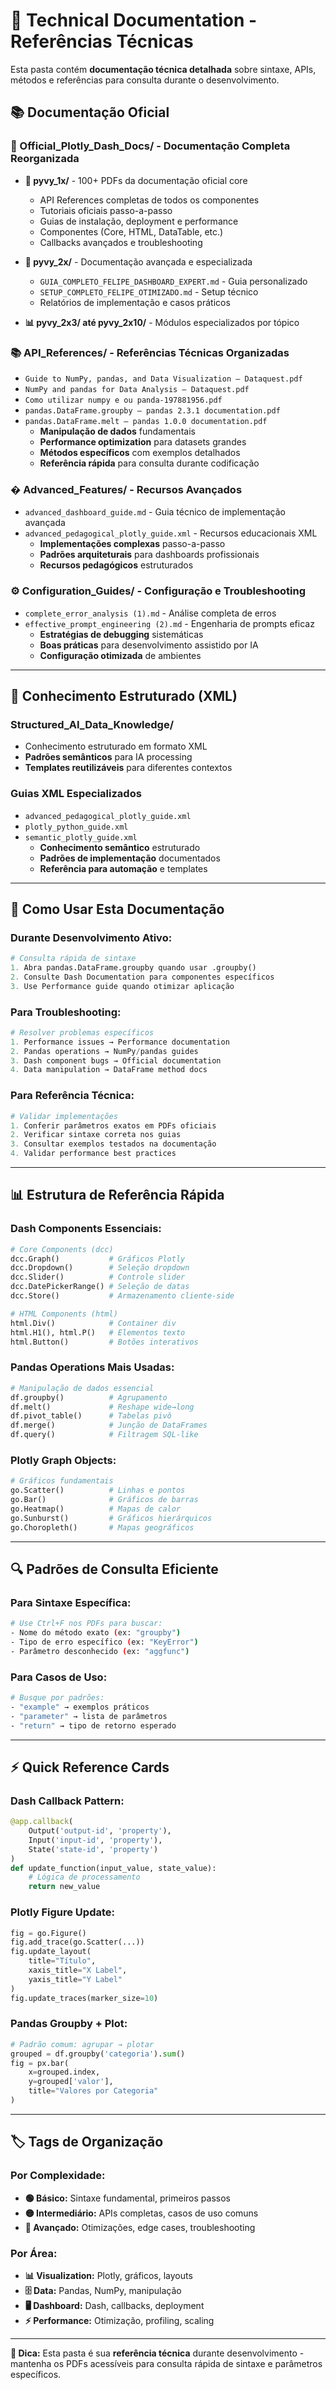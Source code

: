 # 📖 Technical Documentation - Referências Técnicas

Esta pasta contém **documentação técnica detalhada** sobre sintaxe, APIs, métodos e referências para consulta durante o desenvolvimento.

## 📚 **Documentação Oficial**

### **🎨 Official_Plotly_Dash_Docs/ - Documentação Completa Reorganizada**
- **📖 pyvy_1x/** - 100+ PDFs da documentação oficial core
  - API References completas de todos os componentes
  - Tutoriais oficiais passo-a-passo
  - Guias de instalação, deployment e performance
  - Componentes (Core, HTML, DataTable, etc.)
  - Callbacks avançados e troubleshooting
  
- **🔧 pyvy_2x/** - Documentação avançada e especializada  
  - `GUIA_COMPLETO_FELIPE_DASHBOARD_EXPERT.md` - Guia personalizado
  - `SETUP_COMPLETO_FELIPE_OTIMIZADO.md` - Setup técnico
  - Relatórios de implementação e casos práticos
  
- **📊 pyvy_2x3/ até pyvy_2x10/** - Módulos especializados por tópico

### **📚 API_References/ - Referências Técnicas Organizadas**
- `Guide to NumPy, pandas, and Data Visualization – Dataquest.pdf`
- `NumPy and pandas for Data Analysis – Dataquest.pdf`
- `Como utilizar numpy e ou panda-197881956.pdf`
- `pandas.DataFrame.groupby — pandas 2.3.1 documentation.pdf`
- `pandas.DataFrame.melt — pandas 1.0.0 documentation.pdf`
  - **Manipulação de dados** fundamentais
  - **Performance optimization** para datasets grandes
  - **Métodos específicos** com exemplos detalhados
  - **Referência rápida** para consulta durante codificação

### **� Advanced_Features/ - Recursos Avançados**
- `advanced_dashboard_guide.md` - Guia técnico de implementação avançada
- `advanced_pedagogical_plotly_guide.xml` - Recursos educacionais XML
  - **Implementações complexas** passo-a-passo
  - **Padrões arquiteturais** para dashboards profissionais
  - **Recursos pedagógicos** estruturados

### **⚙️ Configuration_Guides/ - Configuração e Troubleshooting**
- `complete_error_analysis (1).md` - Análise completa de erros
- `effective_prompt_engineering (2).md` - Engenharia de prompts eficaz
  - **Estratégias de debugging** sistemáticas
  - **Boas práticas** para desenvolvimento assistido por IA
  - **Configuração otimizada** de ambientes

---

## 🧠 **Conhecimento Estruturado (XML)**

### **Structured_AI_Data_Knowledge/**
- Conhecimento estruturado em formato XML
- **Padrões semânticos** para IA processing
- **Templates reutilizáveis** para diferentes contextos

### **Guias XML Especializados**
- `advanced_pedagogical_plotly_guide.xml`
- `plotly_python_guide.xml` 
- `semantic_plotly_guide.xml`
  - **Conhecimento semântico** estruturado
  - **Padrões de implementação** documentados
  - **Referência para automação** e templates

---

## 🎯 **Como Usar Esta Documentação**

### **Durante Desenvolvimento Ativo:**
```python
# Consulta rápida de sintaxe
1. Abra pandas.DataFrame.groupby quando usar .groupby()
2. Consulte Dash Documentation para componentes específicos
3. Use Performance guide quando otimizar aplicação
```

### **Para Troubleshooting:**
```python
# Resolver problemas específicos
1. Performance issues → Performance documentation
2. Pandas operations → NumPy/pandas guides  
3. Dash component bugs → Official documentation
4. Data manipulation → DataFrame method docs
```

### **Para Referência Técnica:**
```python
# Validar implementações
1. Conferir parâmetros exatos em PDFs oficiais
2. Verificar sintaxe correta nos guias
3. Consultar exemplos testados na documentação
4. Validar performance best practices
```

---

## 📊 **Estrutura de Referência Rápida**

### **Dash Components Essenciais:**
```python
# Core Components (dcc)
dcc.Graph()           # Gráficos Plotly
dcc.Dropdown()        # Seleção dropdown
dcc.Slider()          # Controle slider
dcc.DatePickerRange() # Seleção de datas
dcc.Store()           # Armazenamento cliente-side

# HTML Components (html)
html.Div()            # Container div
html.H1(), html.P()   # Elementos texto
html.Button()         # Botões interativos
```

### **Pandas Operations Mais Usadas:**
```python
# Manipulação de dados essencial
df.groupby()          # Agrupamento
df.melt()             # Reshape wide→long
df.pivot_table()      # Tabelas pivô
df.merge()            # Junção de DataFrames
df.query()            # Filtragem SQL-like
```

### **Plotly Graph Objects:**
```python
# Gráficos fundamentais
go.Scatter()          # Linhas e pontos
go.Bar()              # Gráficos de barras
go.Heatmap()          # Mapas de calor
go.Sunburst()         # Gráficos hierárquicos
go.Choropleth()       # Mapas geográficos
```

---

## 🔍 **Padrões de Consulta Eficiente**

### **Para Sintaxe Específica:**
```bash
# Use Ctrl+F nos PDFs para buscar:
- Nome do método exato (ex: "groupby")
- Tipo de erro específico (ex: "KeyError")
- Parâmetro desconhecido (ex: "aggfunc")
```

### **Para Casos de Uso:**
```bash
# Busque por padrões:
- "example" → exemplos práticos
- "parameter" → lista de parâmetros
- "return" → tipo de retorno esperado
```

---

## ⚡ **Quick Reference Cards**

### **Dash Callback Pattern:**
```python
@app.callback(
    Output('output-id', 'property'),
    Input('input-id', 'property'),
    State('state-id', 'property')
)
def update_function(input_value, state_value):
    # Lógica de processamento
    return new_value
```

### **Plotly Figure Update:**
```python
fig = go.Figure()
fig.add_trace(go.Scatter(...))
fig.update_layout(
    title="Título",
    xaxis_title="X Label",
    yaxis_title="Y Label"
)
fig.update_traces(marker_size=10)
```

### **Pandas Groupby + Plot:**
```python
# Padrão comum: agrupar → plotar
grouped = df.groupby('categoria').sum()
fig = px.bar(
    x=grouped.index, 
    y=grouped['valor'],
    title="Valores por Categoria"
)
```

---

## 🏷️ **Tags de Organização**

### **Por Complexidade:**
- **🟢 Básico:** Sintaxe fundamental, primeiros passos
- **🟡 Intermediário:** APIs completas, casos de uso comuns  
- **🔴 Avançado:** Otimizações, edge cases, troubleshooting

### **Por Área:**
- **📊 Visualization:** Plotly, gráficos, layouts
- **🗄️ Data:** Pandas, NumPy, manipulação
- **🖥️ Dashboard:** Dash, callbacks, deployment
- **⚡ Performance:** Otimização, profiling, scaling

---

**🎯 Dica:** Esta pasta é sua **referência técnica** durante desenvolvimento - mantenha os PDFs acessíveis para consulta rápida de sintaxe e parâmetros específicos.
